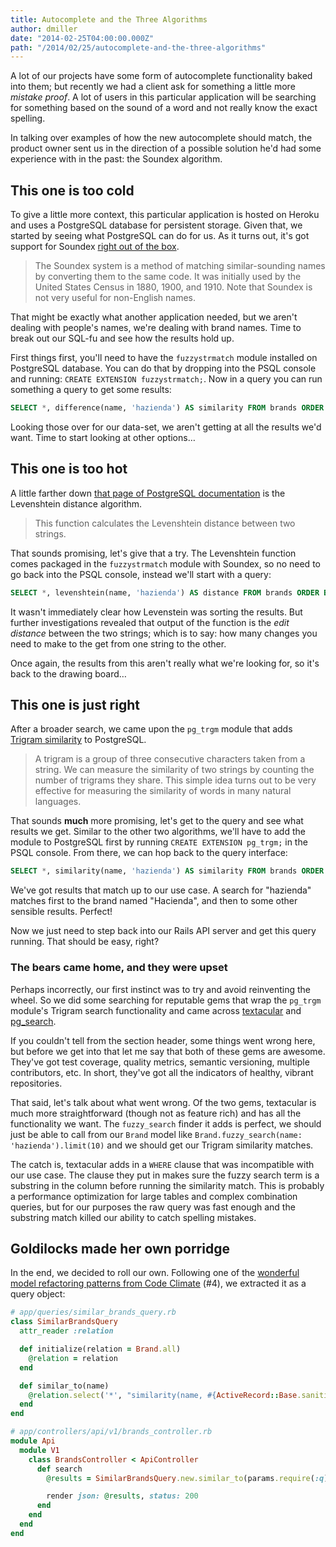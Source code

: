 ```yaml
---
title: Autocomplete and the Three Algorithms
author: dmiller
date: "2014-02-25T04:00:00.000Z"
path: "/2014/02/25/autocomplete-and-the-three-algorithms"
---
```


A lot of our projects have some form of autocomplete functionality baked into
them; but recently we had a client ask for something a little more _mistake
proof_. A lot of users in this particular application will be searching for
something based on the sound of a word and not really know the exact spelling.

In talking over examples of how the new autocomplete should match, the product
owner sent us in the direction of a possible solution he'd had some experience
with in the past: the Soundex algorithm.

## This one is too cold

To give a little more context, this particular application is hosted on Heroku
and uses a PostgreSQL database for persistent storage. Given that, we started by
seeing what PostgreSQL can do for us. As it turns out, it's got support for
Soundex
[right out of the box](http://www.postgresql.org/docs/8.3/static/fuzzystrmatch.html).

> The Soundex system is a method of matching similar-sounding names by
> converting them to the same code. It was initially used by the United States
> Census in 1880, 1900, and 1910. Note that Soundex is not very useful for
> non-English names.

That might be exactly what another application needed, but we aren't dealing
with people's names, we're dealing with brand names. Time to break out our
SQL-fu and see how the results hold up.

First things first, you'll need to have the `fuzzystrmatch` module installed on
PostgreSQL database. You can do that by dropping into the PSQL console and
running: `CREATE EXTENSION fuzzystrmatch;`. Now in a query you can run something
a query to get some results:

```sql
SELECT *, difference(name, 'hazienda') AS similarity FROM brands ORDER BY similarity DESC, name LIMIT 10;
```

Looking those over for our data-set, we aren't getting at all the results we'd
want. Time to start looking at other options…

## This one is too hot

A little farther down
[that page of PostgreSQL documentation](http://www.postgresql.org/docs/8.3/static/fuzzystrmatch.html)
is the Levenshtein distance algorithm.

> This function calculates the Levenshtein distance between two strings.

That sounds promising, let's give that a try. The Levenshtein function comes
packaged in the `fuzzystrmatch` module with Soundex, so no need to go back into
the PSQL console, instead we'll start with a query:

```sql
SELECT *, levenshtein(name, 'hazienda') AS distance FROM brands ORDER BY distance ASC, name LIMIT 10;
```

It wasn't immediately clear how Levenstein was sorting the results. But further
investigations revealed that output of the function is the _edit distance_
between the two strings; which is to say: how many changes you need to make to
the get from one string to the other.

Once again, the results from this aren't really what we're looking for, so it's
back to the drawing board…

## This one is just right

After a broader search, we came upon the `pg_trgm` module that adds
[Trigram similarity](http://www.postgresql.org/docs/8.3/static/pgtrgm.html) to
PostgreSQL.

> A trigram is a group of three consecutive characters taken from a string. We
> can measure the similarity of two strings by counting the number of trigrams
> they share. This simple idea turns out to be very effective for measuring the
> similarity of words in many natural languages.

That sounds **much** more promising, let's get to the query and see what results
we get. Similar to the other two algorithms, we'll have to add the module to
PostgreSQL first by running `CREATE EXTENSION pg_trgm;` in the PSQL console.
From there, we can hop back to the query interface:

```sql
SELECT *, similarity(name, 'hazienda') AS similarity FROM brands ORDER BY similarity DESC, name LIMIT 10;
```

We've got results that match up to our use case. A search for "hazienda" matches
first to the brand named "Hacienda", and then to some other sensible results.
Perfect!

Now we just need to step back into our Rails API server and get this query
running. That should be easy, right?

### The bears came home, and they were upset

Perhaps incorrectly, our first instinct was to try and avoid reinventing the
wheel. So we did some searching for reputable gems that wrap the `pg_trgm`
module's Trigram search functionality and came across
[textacular](https://github.com/textacular/textacular) and
[pg_search](https://github.com/Casecommons/pg_search).

If you couldn't tell from the section header, some things went wrong here, but
before we get into that let me say that both of these gems are awesome. They've
got test coverage, quality metrics, semantic versioning, multiple contributors,
etc. In short, they've got all the indicators of healthy, vibrant repositories.

That said, let's talk about what went wrong. Of the two gems, textacular is much
more straightforward (though not as feature rich) and has all the functionality
we want. The `fuzzy_search` finder it adds is perfect, we should just be able to
call from our `Brand` model like `Brand.fuzzy_search(name: 'hazienda').limit(10)` and we should get our Trigram similarity matches.

The catch is, textacular adds in a `WHERE` clause that was incompatible with our
use case. The clause they put in makes sure the fuzzy search term is a substring
in the column before running the similarity match. This is probably a
performance optimization for large tables and complex combination queries, but
for our purposes the raw query was fast enough and the substring match killed
our ability to catch spelling mistakes.

## Goldilocks made her own porridge

In the end, we decided to roll our own. Following one of the
[wonderful model refactoring patterns from Code Climate](http://blog.codeclimate.com/blog/2012/10/17/7-ways-to-decompose-fat-activerecord-models/)
(#4), we extracted it as a query object:

```ruby
# app/queries/similar_brands_query.rb
class SimilarBrandsQuery
  attr_reader :relation

  def initialize(relation = Brand.all)
    @relation = relation
  end

  def similar_to(name)
    @relation.select('*', "similarity(name, #{ActiveRecord::Base.sanitize(name)}) AS similarity").order('similarity DESC, name')
  end
end
```

```ruby
# app/controllers/api/v1/brands_controller.rb
module Api
  module V1
    class BrandsController < ApiController
      def search
        @results = SimilarBrandsQuery.new.similar_to(params.require(:q)).limit(10)

        render json: @results, status: 200
      end
    end
  end
end
```